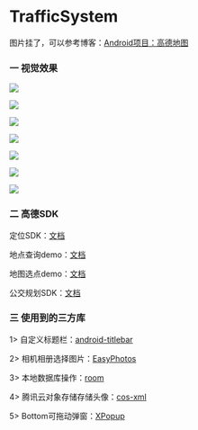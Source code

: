 # TrafficSystem
图片挂了，可以参考博客：[Android项目：高德地图](http://www.fanandjiu.com/article/6b952445.html)

### 一 视觉效果
![](https://android-project-1300729795.cos.ap-guangzhou.myqcloud.com/trafficsystem/traffic1.jpeg)

![](https://android-project-1300729795.cos.ap-guangzhou.myqcloud.com/trafficsystem/traffic2.jpeg)

![](https://android-project-1300729795.cos.ap-guangzhou.myqcloud.com/trafficsystem/traffic3.jpeg)

![](https://android-project-1300729795.cos.ap-guangzhou.myqcloud.com/trafficsystem/traffic4.jpeg)

![](https://android-project-1300729795.cos.ap-guangzhou.myqcloud.com/trafficsystem/traffic5.jpeg)

![](https://android-project-1300729795.cos.ap-guangzhou.myqcloud.com/trafficsystem/traffic6.jpeg)

![](https://android-project-1300729795.cos.ap-guangzhou.myqcloud.com/trafficsystem/traffic7.jpeg)

### 二 高德SDK
定位SDK：[文档](https://developer.amap.com/api/android-location-sdk/locationsummary/)

地点查询demo：[文档](https://developer.amap.com/demo/sdk/place-search#android)

地图选点demo：[文档](https://developer.amap.com/demo/sdk/place-choose#android)

公交规划SDK：[文档](https://lbs.amap.com/api/android-sdk/guide/route-plan/bus)

### 三 使用到的三方库
1> 自定义标题栏：[android-titlebar](https://github.com/wuhenzhizao/android-titlebar)

2> 相机相册选择图片：[EasyPhotos](https://github.com/HuanTanSheng/EasyPhotos)

3> 本地数据库操作：[room](https://developer.android.com/jetpack/androidx/releases/room)

4> 腾讯云对象存储存储头像：[cos-xml](https://cloud.tencent.com/document/product/436/12159#1.-.E5.AE.9E.E7.8E.B0.E8.8E.B7.E5.8F.96.E4.B8.B4.E6.97.B6.E5.AF.86.E9.92.A5)

5> Bottom可拖动弹窗：[XPopup](https://github.com/li-xiaojun/XPopup)
